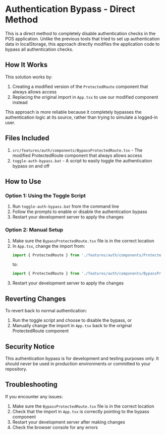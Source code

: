 # Authentication Bypass - Direct Method

This is a direct method to completely disable authentication checks in the POS application. Unlike the previous tools that tried to set up authentication data in localStorage, this approach directly modifies the application code to bypass all authentication checks.

## How It Works

This solution works by:

1. Creating a modified version of the `ProtectedRoute` component that always allows access
2. Replacing the original import in `App.tsx` to use our modified component instead

This approach is more reliable because it completely bypasses the authentication logic at its source, rather than trying to simulate a logged-in user.

## Files Included

1. `src/features/auth/components/BypassProtectedRoute.tsx` - The modified ProtectedRoute component that always allows access
2. `toggle-auth-bypass.bat` - A script to easily toggle the authentication bypass on and off

## How to Use

### Option 1: Using the Toggle Script

1. Run `toggle-auth-bypass.bat` from the command line
2. Follow the prompts to enable or disable the authentication bypass
3. Restart your development server to apply the changes

### Option 2: Manual Setup

1. Make sure the `BypassProtectedRoute.tsx` file is in the correct location
2. In `App.tsx`, change the import from:
   ```typescript
   import { ProtectedRoute } from './features/auth/components/ProtectedRoute';
   ```
   to:
   ```typescript
   import { ProtectedRoute } from './features/auth/components/BypassProtectedRoute';
   ```
3. Restart your development server to apply the changes

## Reverting Changes

To revert back to normal authentication:

1. Run the toggle script and choose to disable the bypass, or
2. Manually change the import in `App.tsx` back to the original ProtectedRoute component

## Security Notice

This authentication bypass is for development and testing purposes only. It should never be used in production environments or committed to your repository.

## Troubleshooting

If you encounter any issues:

1. Make sure the `BypassProtectedRoute.tsx` file is in the correct location
2. Check that the import in `App.tsx` is correctly pointing to the bypass component
3. Restart your development server after making changes
4. Check the browser console for any errors
